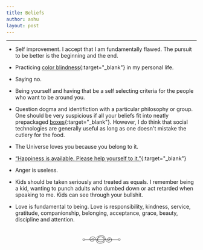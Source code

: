 ```yaml
---
title: Beliefs
author: ashu
layout: post
---
```


---
- Self improvement. I accept that I am fundamentally flawed. The pursuit to be better is the beginning and the end. 

- Practicing [color blindness](https://www.youtube.com/watch?v=QxB3b7fxMEA){:target="_blank"} in my personal life. 

- Saying no. 

- Being yourself and having that be a self selecting criteria for the people who want to be around you.

- Question dogma and identifiction with a particular philosophy or group. One should be very suspicious if all your beliefs fit into neatly prepackaged [boxes](https://fs.blog/wp-content/uploads/2017/02/Naval-Ravikant-TKP.pdf){:target="_blank"}. However, I do think that social technologies are generally useful as long as one doesn't mistake the cutlery for the food. 

- The Universe loves you because you belong to it. 

- [ “Happiness is available. Please help yourself to it.”](https://www.goodreads.com/quotes/833902-happiness-is-available-please-help-yourself-to-it){:target="_blank"}

- Anger is useless. 

- Kids should be taken seriously and treated as equals. I remember being a kid, wanting to punch adults who dumbed down or act retarded when speaking to me. Kids can see through your bullshit. 

- Love is fundamental to being. Love is responsibility, kindness, service, gratitude, companionship, belonging, acceptance, grace, beauty, discipline and attention.



<div style="display: flex; justify-content: center; padding-top: 20px;">
    <img src="/assets/images/230617-page-ending-flourish.png" alt="image" style="max-width: 100px;">
</div>
